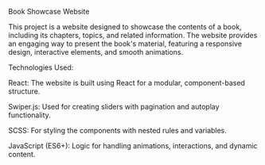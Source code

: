 Book Showcase Website

This project is a website designed to showcase the contents of a book, including its chapters, topics, and related information. The website provides an engaging way to present the book's material, featuring a responsive design, interactive elements, and smooth animations.

Technologies Used:

React: The website is built using React for a modular, component-based structure.

Swiper.js: Used for creating sliders with pagination and autoplay functionality.

SCSS: For styling the components with nested rules and variables.

JavaScript (ES6+): Logic for handling animations, interactions, and dynamic content.
